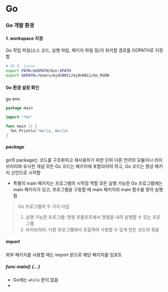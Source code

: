 # Go

### Go 개발 환경
#### 1. workspace 지정
Go 작업 파일(소스 코드, 실행 파일, 패키지 파일 등)이 위치할 경로를 GOPATH로 지정함
```bash
# OS X, Linux
export PATH=$GOPATH/bin:$PATH
export GOPATH=/Users/mjdn0011/mjdn0011/Go_MJDN
```

#### Go 환경 설정 확인
go env

```go
package main

import "fmt"

func main () {
  fmt.Println("Hello, World)
}
```

##### package
go의 package는 코드를 구조화하고 재사용하기 위한 단위
다른 언어의 모듈이나 라이브러리와 유사한 개념
모든 Go 코드는 패키지에 포함되어야 하고, 
Go 코드는 항상 패키지 선언으로 시작함
* 특별히 main 패키지는 프로그램의 시작점 역할
모든 실행 가능한 Go 프로그램에는 main 패키지가 있고,
프로그램을 구동할 때 main 패키지의 main 함수를 찾아 실행함

> Go 프로그램의 두 가지 타입
> 1. 실행 가능한 프로그램: 명령 프롬프트에서 명령을 내려 실행할 수 있는 프로그램
> 2. 라이브러리: 다른 프로그램에서 호출하여 사용할 수 있게 만든 코드의 묶음

##### import 
외부 패키지를 사용할 때는 import 문으로 해당 패키지를 임포트

##### func main() {...}


* Go에는 `while` 문이 없음
* 